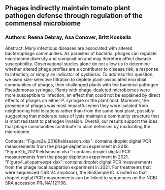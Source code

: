 ## Phages indirectly maintain tomato plant pathogen defense through regulation of the commensal microbiome

### Authors: Reena Debray, Asa Conover, Britt Koskella

Abstract:
Many infectious diseases are associated with altered bacteriophage communities. As parasites of bacteria, phages can regulate microbiome diversity and composition and may therefore affect disease susceptibility. Observational studies alone do not allow us to determine whether altered phage profiles are a contributor to disease risk, a response to infection, or simply an indicator of dysbiosis. To address this question, we used size-selective filtration to deplete plant-associated microbial communities of phages, then challenged plants with the bacterial pathogen Pseudomonas syringae. Plants with phage-depleted microbiomes were more susceptible to infection, an effect that could not be explained by direct effects of phages on either P. syringae or the plant host. Moreover, the presence of phages was most impactful when they were isolated from neighboring field locations rather than from the same host plant, possibly suggesting that moderate rates of lysis maintain a community structure that is most resistant to pathogen invasion. Overall, our results support the idea that phage communities contribute to plant defenses by modulating the microbiome.

Contents:
"Figure2a_2018fieldseason.xlsx": contains droplet digital PCR measurements from the phage depletion experiment in 2018.
"Figure2b_2021fieldseason.xlsx": contains droplet digital PCR measurements from the phage depletion experiment in 2021.
"Figure4_allopatryexpt.xlsx": contains droplet digital PCR measurements from the phage local adaptation experiment in 2021. For treatments that were sequenced (16S V4 amplicon), the BioSample ID is noted so that droplet digital PCR measurements can be linked to sequences on the NCBI SRA accession PRJNA1121198.
